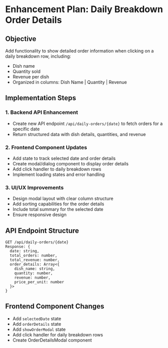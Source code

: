 # Enhancement Plan: Daily Breakdown Order Details

## Objective
Add functionality to show detailed order information when clicking on a daily breakdown row, including:
- Dish name
- Quantity sold
- Revenue per dish
- Organized in columns: Dish Name | Quantity | Revenue

## Implementation Steps

### 1. Backend API Enhancement
- Create new API endpoint `/api/daily-orders/{date}` to fetch orders for a specific date
- Return structured data with dish details, quantities, and revenue

### 2. Frontend Component Updates
- Add state to track selected date and order details
- Create modal/dialog component to display order details
- Add click handler to daily breakdown rows
- Implement loading states and error handling

### 3. UI/UX Improvements
- Design modal layout with clear column structure
- Add sorting capabilities for the order details
- Include total summary for the selected date
- Ensure responsive design

## API Endpoint Structure
```
GET /api/daily-orders/{date}
Response: {
  date: string,
  total_orders: number,
  total_revenue: number,
  order_details: Array<{
    dish_name: string,
    quantity: number,
    revenue: number,
    price_per_unit: number
  }>
}
```

## Frontend Component Changes
- Add `selectedDate` state
- Add `orderDetails` state
- Add `showOrderModal` state
- Add click handler for daily breakdown rows
- Create OrderDetailsModal component
